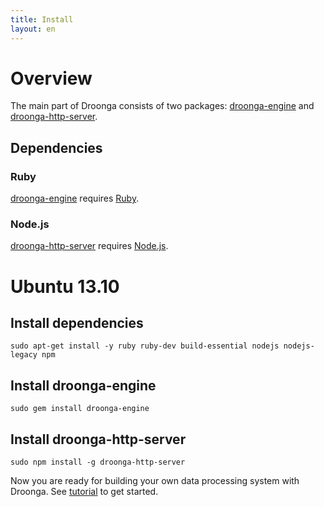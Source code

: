 ```yaml
---
title: Install
layout: en
---
```


# Overview

The main part of Droonga consists of two packages: [droonga-engine][] and [droonga-http-server][].

## Dependencies

### Ruby

[droonga-engine][] requires [Ruby][].

### Node.js

[droonga-http-server][] requires [Node.js][].


# Ubuntu 13.10

## Install dependencies

    sudo apt-get install -y ruby ruby-dev build-essential nodejs nodejs-legacy npm

## Install droonga-engine

    sudo gem install droonga-engine

## Install droonga-http-server

    sudo npm install -g droonga-http-server

Now you are ready for building your own data processing system with Droonga. See [tutorial](/tutorial/) to get started.

  [Ruby]: http://www.ruby-lang.org/
  [Node.js]: http://nodejs.org/
  [droonga-engine]: https://github.com/droonga/droonga-engine
  [droonga-http-server]: https://github.com/droonga/droonga-http-server
